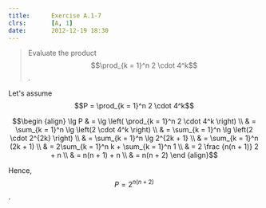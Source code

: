 ```yaml
---
title:      Exercise A.1-7
clrs:       [A, 1]
date:       2012-12-19 18:30
---
```


>Evaluate the product $$\prod_{k = 1}^n 2 \cdot 4^k$$.

Let's assume $$P = \prod_{k = 1}^n 2 \cdot 4^k$$

$$\begin {align}
\lg P 
& = \lg \left( \prod_{k = 1}^n 2 \cdot 4^k \right) \\
& = \sum_{k = 1}^n \lg \left(2 \cdot 4^k \right) \\
& = \sum_{k = 1}^n \lg \left(2 \cdot 2^{2k} \right) \\
& = \sum_{k = 1}^n \lg 2^{2k + 1} \\
& = \sum_{k = 1}^n (2k + 1) \\
& = 2\sum_{k = 1}^n k + \sum_{k = 1}^n 1 \\
& = 2 \frac {n(n + 1)} 2 + n \\
& = n(n + 1) + n \\
& = n(n + 2)
\end {align}$$

Hence, $$P = 2^{n(n + 2)}$$.
